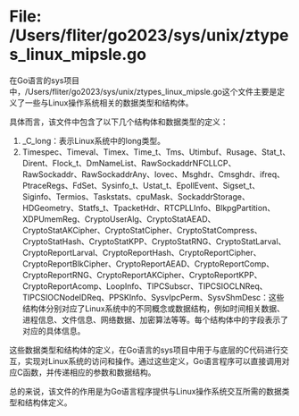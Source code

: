 # File: /Users/fliter/go2023/sys/unix/ztypes_linux_mipsle.go

在Go语言的sys项目中，/Users/fliter/go2023/sys/unix/ztypes_linux_mipsle.go这个文件主要是定义了一些与Linux操作系统相关的数据类型和结构体。

具体而言，该文件中包含了以下几个结构体和数据类型的定义：

1. _C_long：表示Linux系统中的long类型。
2. Timespec、Timeval、Timex、Time_t、Tms、Utimbuf、Rusage、Stat_t、Dirent、Flock_t、DmNameList、RawSockaddrNFCLLCP、RawSockaddr、RawSockaddrAny、Iovec、Msghdr、Cmsghdr、ifreq、PtraceRegs、FdSet、Sysinfo_t、Ustat_t、EpollEvent、Sigset_t、Siginfo、Termios、Taskstats、cpuMask、SockaddrStorage、HDGeometry、Statfs_t、TpacketHdr、RTCPLLInfo、BlkpgPartition、XDPUmemReg、CryptoUserAlg、CryptoStatAEAD、CryptoStatAKCipher、CryptoStatCipher、CryptoStatCompress、CryptoStatHash、CryptoStatKPP、CryptoStatRNG、CryptoStatLarval、CryptoReportLarval、CryptoReportHash、CryptoReportCipher、CryptoReportBlkCipher、CryptoReportAEAD、CryptoReportComp、CryptoReportRNG、CryptoReportAKCipher、CryptoReportKPP、CryptoReportAcomp、LoopInfo、TIPCSubscr、TIPCSIOCLNReq、TIPCSIOCNodeIDReq、PPSKInfo、SysvIpcPerm、SysvShmDesc：这些结构体分别对应了Linux系统中的不同概念或数据结构，例如时间相关数据、进程信息、文件信息、网络数据、加密算法等等。每个结构体中的字段表示了对应的具体信息。

这些数据类型和结构体的定义，在Go语言的sys项目中用于与底层的C代码进行交互，实现对Linux系统的访问和操作。通过这些定义，Go语言程序可以直接调用对应C函数，并传递相应的参数和数据结构。

总的来说，该文件的作用是为Go语言程序提供与Linux操作系统交互所需的数据类型和结构体定义。

